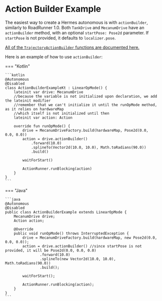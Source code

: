 # Action Builder Example

The easiest way to create a Hermes autonomous is with `actionBuilder`,
similarly to RoadRunner 1.0. 
Both `TankDrive` and `MecanumDrive` have an `actionBuilder` method,
with an optional `startPose: Pose2d` parameter.
If `startPose` is not provided, it defaults to `localizer.pose`.

[All of the `TrajectoryActionBuilder` functions are documented here.](http://docs.hermes.zharel.gay/actions/com.acmerobotics.roadrunner.actions/-trajectory-action-builder/index.html)

Here is an example of how to use `actionBuilder`:

=== "Kotlin"

    ```kotlin 
    @Autonomous
    @Disabled
    class ActionBuilderExampleKt : LinearOpMode() {
        lateinit var drive: MecanumDrive
        //because the variable is not initialized upon declaration, we add the lateinit modifier
        //remember that we can't initialize it until the runOpMode method, as it relies on hardwareMap
        //which itself is not initialized until then
        lateinit var action: Action
    
        override fun runOpMode() {
            drive = MecanumDriveFactory.build(hardwareMap, Pose2d(0.0, 0.0, 0.0))
            action = drive.actionBuilder()
                .forward(10.0)
                .splineTo(Vector2d(10.0, 10.0), Math.toRadians(90.0))
                .build()
    
            waitForStart()
    
            ActionRunner.runBlocking(action)
        }
    }
    ```

=== "Java"

    ```java
    @Autonomous
    @Disabled
    public class ActionBuilderExample extends LinearOpMode {
        MecanumDrive drive;
        Action action;
    
        @Override
        public void runOpMode() throws InterruptedException {
            drive = MecanumDriveFactory.build(hardwareMap, new Pose2d(0.0, 0.0, 0.0));
            action = drive.actionBuilder() //since startPose is not provided, it will be Pose2d(0.0, 0.0, 0.0)
                    .forward(10.0)
                    .splineTo(new Vector2d(10.0, 10.0), Math.toRadians(90.0))
                    .build();
    
            waitForStart();
    
            ActionRunner.runBlocking(action);
        }
    }
    ```